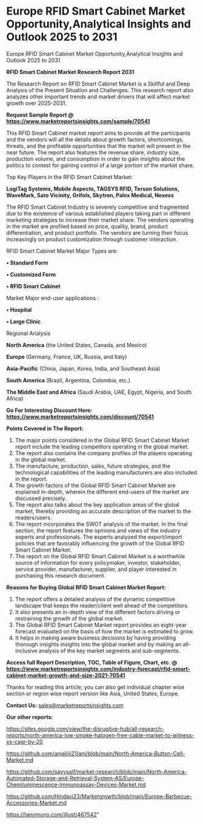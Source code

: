 # Europe RFID Smart Cabinet Market Opportunity,Analytical Insights and Outlook 2025 to 2031
 Europe RFID Smart Cabinet Market Opportunity,Analytical Insights and Outlook 2025 to 2031

<strong>RFID Smart Cabinet Market Research Report 2031</strong>

The Research Report on RFID Smart Cabinet Market is a Skillful and Deep Analysis of the Present Situation and Challenges. This research report also analyzes other important trends and market drivers that will affect market growth over 2025-2031.

<strong>Request Sample Report @ <a href=https://www.marketreportsinsights.com/sample/70541>https://www.marketreportsinsights.com/sample/70541</a></strong>

This RFID Smart Cabinet market report aims to provide all the participants and the vendors will all the details about growth factors, shortcomings, threats, and the profitable opportunities that the market will present in the near future. The report also features the revenue share, industry size, production volume, and consumption in order to gain insights about the politics to contest for gaining control of a large portion of the market share.

Top Key Players in the RFID Smart Cabinet Market:

<strong>LogiTag Systems, Mobile Aspects, TAGSYS RFID, Terson Solutions, WaveMark, Sato Vicinity, Grifols, Skytron, Palex Medical, Nexess</strong>

The RFID Smart Cabinet Industry is severely competitive and fragmented due to the existence of various established players taking part in different marketing strategies to increase their market share. The vendors operating in the market are profiled based on price, quality, brand, product differentiation, and product portfolio. The vendors are turning their focus increasingly on product customization through customer interaction.

RFID Smart Cabinet Market Major Types are:

<strong>• Standard Form

• Customized Form

• RFID Smart Cabinet</strong>

Market Major end-user applications :

<strong>• Hospital

• Large Clinic</strong>

Regional Analysis

</u><strong><b>North America</b></strong> (the United States, Canada, and Mexico)

<strong><b>Europe </b></strong>(Germany, France, UK, Russia, and Italy)

<strong><b>Asia-Pacific</b></strong> (China, Japan, Korea, India, and Southeast Asia)

<strong><b>South America</b></strong> (Brazil, Argentina, Colombia, etc.)

<strong><b>The Middle East and Africa</b></strong> (Saudi Arabia, UAE, Egypt, Nigeria, and South Africa)

<strong>Go For Interesting Discount Here: <a href=https://www.marketreportsinsights.com/discount/70541>https://www.marketreportsinsights.com/discount/70541</a></strong>

<strong>Points Covered in The Report:</strong>
<ol>
  <li>The major points considered in the Global RFID Smart Cabinet Market report include the leading competitors operating in the global market.</li>
  <li>The report also contains the company profiles of the players operating in the global market.</li>
  <li>The manufacture, production, sales, future strategies, and the technological capabilities of the leading manufacturers are also included in the report.</li>
  <li>The growth factors of the Global RFID Smart Cabinet Market are explained in-depth, wherein the different end-users of the market are discussed precisely.</li>
  <li>The report also talks about the key application areas of the global market, thereby providing an accurate description of the market to the readers/users.</li>
  <li>The report incorporates the SWOT analysis of the market. In the final section, the report features the opinions and views of the industry experts and professionals. The experts analyzed the export/import policies that are favorably influencing the growth of the Global RFID Smart Cabinet Market.</li>
  <li>The report on the Global RFID Smart Cabinet Market is a worthwhile source of information for every policymaker, investor, stakeholder, service provider, manufacturer, supplier, and player interested in purchasing this research document.</li>
</ol>
<strong>Reasons for Buying Global RFID Smart Cabinet Market Report:</strong>

<ol>
  <li>The report offers a detailed analysis of the dynamic competitive landscape that keeps the reader/client well ahead of the competitors.</li>
  <li>It also presents an in-depth view of the different factors driving or restraining the growth of the global market.</li>
  <li>The Global RFID Smart Cabinet Market report provides an eight-year forecast evaluated on the basis of how the market is estimated to grow.</li>
  <li>It helps in making aware business decisions by having providing thorough insights insights into the global market and by making an all-inclusive analysis of the key market segments and sub-segments.</li>
</ol>
<strong>Access full Report Description, TOC, Table of Figure, Chart, etc. @ <a href=https://www.marketreportsinsights.com/industry-forecast/rfid-smart-cabinet-market-growth-and-size-2021-70541>https://www.marketreportsinsights.com/industry-forecast/rfid-smart-cabinet-market-growth-and-size-2021-70541</a></strong>


Thanks for reading this article; you can also get individual chapter wise section or region wise report version like Asia, United States, Europe.

<strong>Contact Us:</strong>
sales@marketreportsinsights.com

<strong>Our other reports:</strong>

<a href=https://sites.google.com/view/the-disruptive-hub/all-research-reports/north-america-low-smoke-halogen-free-cable-market-to-witness-xx-cagr-by-20>https://sites.google.com/view/the-disruptive-hub/all-research-reports/north-america-low-smoke-halogen-free-cable-market-to-witness-xx-cagr-by-20</a>

<a href=https://github.com/anjaliiii21/anj/blob/main/North-America-Button-Cell-Market.md>https://github.com/anjaliiii21/anj/blob/main/North-America-Button-Cell-Market.md</a>

<a href=https://github.com/sayysaif/market-research/blob/main/North-America-Automated-Storage-and-Retrieval-System-AS/Europe-Chemiluminescence-Immunoassay-Devices-Market.md>https://github.com/sayysaif/market-research/blob/main/North-America-Automated-Storage-and-Retrieval-System-AS/Europe-Chemiluminescence-Immunoassay-Devices-Market.md</a>

<a href=https://github.com/Hindavi23/Marketgrowth/blob/main/Europe-Barbecue-Accessories-Market.md>https://github.com/Hindavi23/Marketgrowth/blob/main/Europe-Barbecue-Accessories-Market.md</a>

<a href=https://tanomuno.com/illust/467542>https://tanomuno.com/illust/467542</a>"
